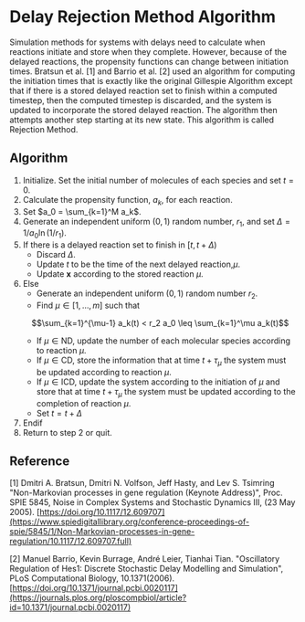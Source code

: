 # Delay Rejection Method Algorithm

Simulation methods for systems with delays need to calculate when reactions initiate and store when they complete. However, because of the delayed reactions, the propensity functions can change between initiation times. Bratsun et al. [1] and Barrio et al. [2] used an algorithm for computing the initiation times that is exactly like the original Gillespie Algorithm except that if there is a stored delayed reaction set to finish within a computed timestep, then the computed timestep is discarded, and the system is updated to incorporate the stored delayed reaction. The algorithm then attempts another step starting at its new state. This algorithm is called Rejection Method.

## Algorithm

1. Initialize. Set the initial number of molecules of each species and set $t = 0$.
2. Calculate the propensity function, $a_k$, for each reaction.
3. Set $a_0 = \sum_{k=1}^M a_k$.
4. Generate an independent uniform $(0,1)$ random number, $r_1$, and set $\Delta = 1/a_0 \ln(1/r_1)$.
5. If there is a delayed reaction set to finish in $[t, t + \Delta)$
   - Discard $\Delta$.
   - Update $t$ to be the time of the next delayed reaction,$\mu$.
   - Update $\mathbf{x}$ according to the stored reaction $\mu$.
6. Else
   - Generate an independent uniform $(0,1)$ random number $r_2$.
   - Find $\mu\in[1,\ldots, m]$ such that
   ```math
   \sum_{k=1}^{\mu-1} a_k(t) < r_2 a_0 \leq \sum_{k=1}^\mu a_k(t)
   ```
   - If $\mu\in \text{ND}$, update the number of each molecular species according to reaction $\mu$.
   - If $\mu\in \text{CD}$, store the information that at time $t+\tau_\mu$ the system must be updated according to reaction $\mu$.
   - If $\mu\in \text{ICD}$, update the system according to the initiation of $\mu$ and store that at time $t+\tau_\mu$ the system must be updated according to the completion of reaction $\mu$.
   - Set $t = t +\Delta$
7. Endif
8. Return to step 2 or quit.

## Reference

[1] Dmitri A. Bratsun, Dmitri N. Volfson, Jeff Hasty, and Lev S. Tsimring "Non-Markovian processes in gene regulation (Keynote Address)", Proc. SPIE 5845, Noise in Complex Systems and Stochastic Dynamics III, (23 May 2005).
[https://doi.org/10.1117/12.609707](https://www.spiedigitallibrary.org/conference-proceedings-of-spie/5845/1/Non-Markovian-processes-in-gene-regulation/10.1117/12.609707.full)

[2]  Manuel Barrio, Kevin Burrage, André Leier, Tianhai Tian. "Oscillatory Regulation of Hes1: Discrete Stochastic Delay Modelling and Simulation", PLoS Computational Biology, 10.1371(2006).
[https://doi.org/10.1371/journal.pcbi.0020117](https://journals.plos.org/ploscompbiol/article?id=10.1371/journal.pcbi.0020117)

